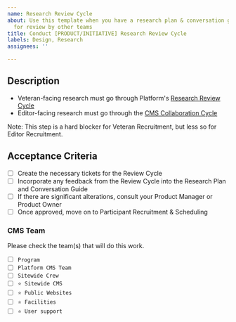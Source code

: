 ```yaml
---
name: Research Review Cycle
about: Use this template when you have a research plan & conversation guide ready
  for review by other teams
title: Conduct [PRODUCT/INITIATIVE] Research Review Cycle
labels: Design, Research
assignees: ''

---
```


## Description

- Veteran-facing research must go through Platform's [Research Review Cycle](https://depo-platform-documentation.scrollhelp.site/research-design/research-checklist#ResearchChecklist-2.Researchreview)
- Editor-facing research must go through the [CMS Collaboration Cycle](https://va-gov.atlassian.net/wiki/spaces/VAGOV/pages/1791459333/CMS+Collaboration+Cycle)

Note: This step is a hard blocker for Veteran Recruitment, but less so for Editor Recruitment. 

## Acceptance Criteria
- [ ] Create the necessary tickets for the Review Cycle
- [ ] Incorporate any feedback from the Review Cycle into the Research Plan and Conversation Guide
- [ ] If there are significant alterations, consult your Product Manager or Product Owner
- [ ] Once approved, move on to Participant Recruitment & Scheduling 

### CMS Team
Please check the team(s) that will do this work.

- [ ] `Program`
- [ ] `Platform CMS Team`
- [ ] `Sitewide Crew`
- [ ] `⭐️ Sitewide CMS`
- [ ] `⭐️ Public Websites`
- [ ] `⭐️ Facilities`
- [ ] `⭐️ User support`
